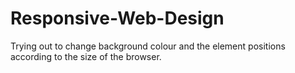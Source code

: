# Responsive-Web-Design
Trying out to change background colour and the element positions according to the size of the browser.
